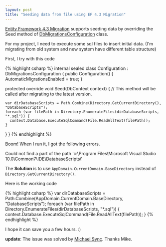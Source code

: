 ```yaml
---
layout: post
title: "Seeding data from file using EF 4.3 Migration"
---
```


[Entity Framework 4.3 Migration][EF43] supports seeding data by overriding the Seed method of [DbMigrationsConfiguration][DbMigrationsConfiguration] class.

For my project, I need to execute some sql files to insert initial data. (I'm migrating from old system and new system have different table structure)

First, I try with this code

{% highlight csharp %}
internal sealed class Configuration : DbMigrationsConfiguration<DbContext>
{
  public Configuration()
  {
    AutomaticMigrationsEnabled = true;
  }

  protected override void Seed(DbContext context)
  {
    //  This method will be called after migrating to the latest version.

    var dirDatabaseScripts = Path.Combine(Directory.GetCurrentDirectory(), "DatabaseScripts");
    foreach (var filePath in Directory.EnumerateFiles(dirDatabaseScripts, "*.sql")) {
      context.Database.ExecuteSqlCommand(File.ReadAllText(filePath));
    }
  }
}
{% endhighlight %}

Boom! When I run it, I got the following errors.

<p class="removed">
Could not find a part of the path 'c:\Program Files\Microsoft Visual Studio 10.0\Common7\IDE\DatabaseScripts\'
</p>

The **Solution** is to use <code class="inline">AppDomain.CurrentDomain.BaseDirectory</code> instead of <code class="inline">Directory.GetCurrentDirectory()</code>.

Here is the working code

{% highlight csharp %}
var dirDatabaseScripts = Path.Combine(AppDomain.CurrentDomain.BaseDirectory, "DatabaseScripts");
foreach (var filePath in Directory.EnumerateFiles(dirDatabaseScripts, "*.sql")) {
  context.Database.ExecuteSqlCommand(File.ReadAllText(filePath));
}
{% endhighlight %}

I hope it can save you a few hours. :)

**update**: The issue was solved by [Michael Sync][sync]. Thanks Mike.

[EF43]:http://nuget.org/packages/EntityFramework/4.3.1
[DbMigrationsConfiguration]:http://msdn.microsoft.com/en-us/library/hh829093(v=vs.103).aspx
[sync]:http://michaelsync.net
